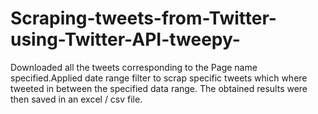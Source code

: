 # Scraping-tweets-from-Twitter-using-Twitter-API-tweepy-
Downloaded all the tweets corresponding to the Page name specified.Applied date range filter to scrap specific tweets which where tweeted in between the specified data range.  The obtained results were then saved in an excel / csv file.

